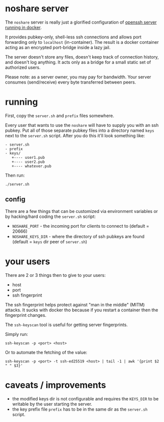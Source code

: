 # noshare server

The `noshare` server is really just a glorified configuration of
[openssh server running in docker](https://hub.docker.com/r/linuxserver/openssh-server).

It provides pubkey-only, shell-less ssh connections and allows port forwarding
only to `localhost` (in-container). The result is a docker container acting as
an encrypted port-bridge inside a lazy jail.

The server doesn't store any files, doesn't keep track of connection history,
and doesn't log anything. It acts only as a bridge for a small static set of
authorized users.

Please note: as a server owner, you may pay for bandwidth. Your server consumes
(send/receive) every byte transferred between peers.

# running

First, copy the `server.sh` and `prefix` files somewhere.

Every user that wants to use the `noshare` will have to supply you with
an ssh pubkey. Put all of those separate pubkey files into a directory named `keys`
next to the `server.sh` script. After you do this it'll look something like:


```
- server.sh
- prefix
- keys/
   +---- user1.pub
   +---- user2.pub
   +---- whatever.pub
```

Then run:

```
./server.sh
```

## config

There are a few things that can be customized via environment
variables or by hacking/hard coding the `server.sh` script:

* `NOSHARE_PORT` - the incoming port for clients to connect to (default = 20666)
* `NOSHARE_KEYS_DIR` - where the directory of ssh pubkeys are found (default = `keys` dir peer of `server.sh`)

# your users

There are 2 or 3 things then to give to your users:

* host 
* port
* ssh fingerprint


The ssh fingerprint helps protect against "man in the middle" (MITM) attacks.
It sucks with docker tho because if you restart a container then the 
fingerprint changes.

The `ssh-keyscan` tool is useful for getting server fingerprints.

Simply run:
```
ssh-keyscan -p <port> <host>
```

Or to automate the fetching of the value:
```
ssh-keyscan -p <port> -t ssh-ed25519 <host> | tail -1 | awk '{print $2 " " $3}'
```

# caveats / improvements

* the modified keys dir is not configurable and requires the `KEYS_DIR` to be writable
  by the user starting the server.
* the key prefix file `prefix` has to be in the same dir as the `server.sh` script.
